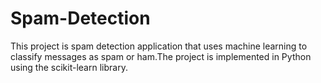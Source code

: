 # Spam-Detection
This project is spam detection application that uses machine learning to classify messages as spam or ham.The project is implemented in Python using the scikit-learn library.
